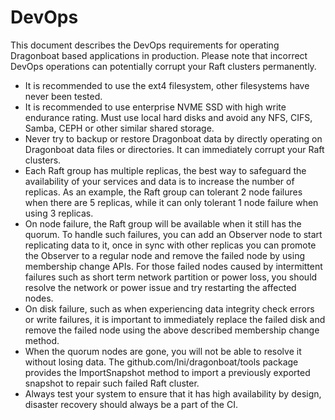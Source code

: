 # DevOps #

This document describes the DevOps requirements for operating Dragonboat based applications in production. Please note that incorrect DevOps operations can potentially corrupt your Raft clusters permanently.

* It is recommended to use the ext4 filesystem, other filesystems have never been tested.
* It is recommended to use enterprise NVME SSD with high write endurance rating. Must use local hard disks and avoid any NFS, CIFS, Samba, CEPH or other similar shared storage.
* Never try to backup or restore Dragonboat data by directly operating on Dragonboat data files or directories. It can immediately corrupt your Raft clusters. 
* Each Raft group has multiple replicas, the best way to safeguard the availability of your services and data is to increase the number of replicas. As an example, the Raft group can tolerant 2 node failures when there are 5 replicas, while it can only tolerant 1 node failure when using 3 replicas. 
* On node failure, the Raft group will be available when it still has the quorum. To handle such failures, you can add an Observer node to start replicating data to it, once in sync with other replicas you can promote the Observer to a regular node and remove the failed node by using membership change APIs. For those failed nodes caused by intermittent failures such as short term network partition or power loss, you should resolve the network or power issue and try restarting the affected nodes.
* On disk failure, such as when experiencing data integrity check errors or write failures, it is important to immediately replace the failed disk and remove the failed node using the above described membership change method. 
* When the quorum nodes are gone, you will not be able to resolve it without losing data. The github.com/lni/dragonboat/tools package provides the ImportSnapshot method to import a previously exported snapshot to repair such failed Raft cluster.
* Always test your system to ensure that it has high availability by design, disaster recovery should always be a part of the CI.
